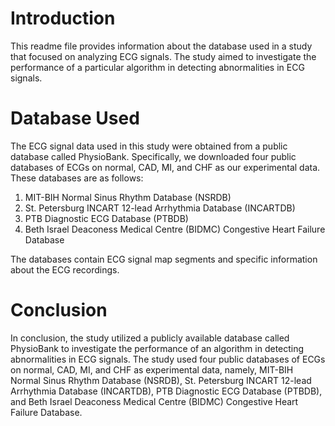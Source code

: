 # Introduction

This readme file provides information about the database used in a study that focused on analyzing ECG signals. The study aimed to investigate the performance of a particular algorithm in detecting abnormalities in ECG signals.

# Database Used

The ECG signal data used in this study were obtained from a public database called PhysioBank. Specifically, we downloaded four public databases of ECGs on normal, CAD, MI, and CHF as our experimental data. These databases are as follows:

1. MIT-BIH Normal Sinus Rhythm Database (NSRDB)
2. St. Petersburg INCART 12-lead Arrhythmia Database (INCARTDB)
3. PTB Diagnostic ECG Database (PTBDB)
4. Beth Israel Deaconess Medical Centre (BIDMC) Congestive Heart Failure Database

The databases contain ECG signal map segments and specific information about the ECG recordings.

# Conclusion

In conclusion, the study utilized a publicly available database called PhysioBank to investigate the performance of an algorithm in detecting abnormalities in ECG signals. The study used four public databases of ECGs on normal, CAD, MI, and CHF as experimental data, namely, MIT-BIH Normal Sinus Rhythm Database (NSRDB), St. Petersburg INCART 12-lead Arrhythmia Database (INCARTDB), PTB Diagnostic ECG Database (PTBDB), and Beth Israel Deaconess Medical Centre (BIDMC) Congestive Heart Failure Database.
